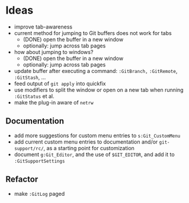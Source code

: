 # Ideas

- improve tab-awareness
- current method for jumping to Git buffers does not work for tabs
  * (DONE) open the buffer in a new window
  * optionally: jump across tab pages
- how about jumping to windows?
  * (DONE) open the buffer in a new window
  * optionally: jump across tab pages
- update buffer after executing a command: `:GitBranch,` `:GitRemote`, `:GitStash`, ...
- feed output of `git apply` into quickfix
- use modifiers to split the window or open on a new tab when running `:GitStatus` et al.
- make the plug-in aware of `netrw`

## Documentation

- add more suggestions for custom menu entries to `s:Git_CustomMenu`
- add current custom menu entries to documentation and/or `git-support/rc/`,
  as a starting point for customization
- document `g:Git_Editor`, and the use of `$GIT_EDITOR`, and add it to `:GitSupportSettings`

## Refactor

- make `:GitLog` paged
